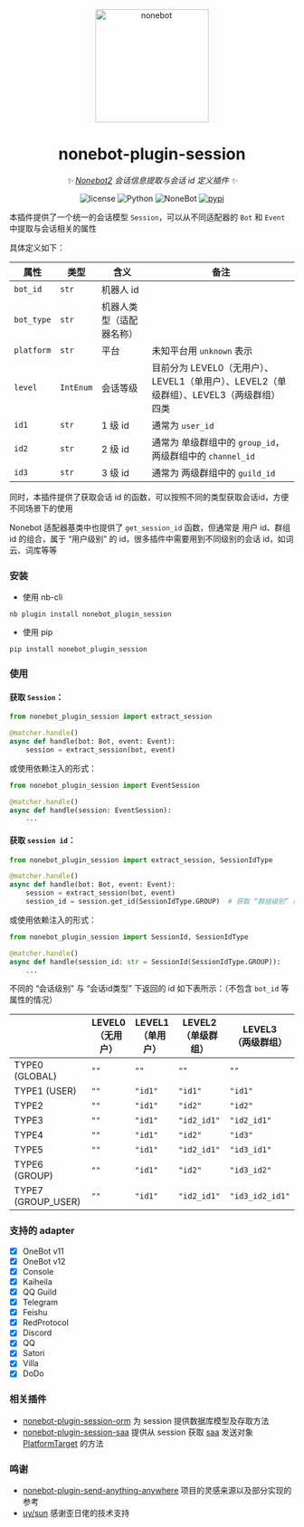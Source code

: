 <div align="center">

  <a href="https://nonebot.dev/">
    <img src="https://nonebot.dev/logo.png" width="200" height="200" alt="nonebot">
  </a>

# nonebot-plugin-session

_✨ [Nonebot2](https://github.com/nonebot/nonebot2) 会话信息提取与会话 id 定义插件 ✨_

<p align="center">
  <img src="https://img.shields.io/github/license/noneplugin/nonebot-plugin-session" alt="license">
  <img src="https://img.shields.io/badge/python-3.8+-blue.svg" alt="Python">
  <img src="https://img.shields.io/badge/nonebot-2.0.0+-red.svg" alt="NoneBot">
  <a href="https://pypi.org/project/nonebot-plugin-session">
    <img src="https://badgen.net/pypi/v/nonebot-plugin-session" alt="pypi">
  </a>
</p>

</div>

本插件提供了一个统一的会话模型 `Session`，可以从不同适配器的 `Bot` 和 `Event` 中提取与会话相关的属性

具体定义如下：

| 属性       | 类型      | 含义                     | 备注                                                                                     |
| ---------- | --------- | ------------------------ | ---------------------------------------------------------------------------------------- |
| `bot_id`   | `str`     | 机器人 id                |                                                                                          |
| `bot_type` | `str`     | 机器人类型（适配器名称） |                                                                                          |
| `platform` | `str`     | 平台                     | 未知平台用 `unknown` 表示                                                                |
| `level`    | `IntEnum` | 会话等级                 | 目前分为 LEVEL0（无用户）、LEVEL1（单用户）、LEVEL2（单级群组）、LEVEL3（两级群组） 四类 |
| `id1`      | `str`     | 1 级 id                  | 通常为 `user_id`                                                                         |
| `id2`      | `str`     | 2 级 id                  | 通常为 单级群组中的 `group_id`，两级群组中的 `channel_id`                                |
| `id3`      | `str`     | 3 级 id                  | 通常为 两级群组中的 `guild_id`                                                           |

同时，本插件提供了获取会话 id 的函数，可以按照不同的类型获取会话id，方便不同场景下的使用

Nonebot 适配器基类中也提供了 `get_session_id` 函数，但通常是 用户 id、群组 id 的组合，属于 “用户级别” 的 id，很多插件中需要用到不同级别的会话 id，如词云、词库等等

### 安装

- 使用 nb-cli

```
nb plugin install nonebot_plugin_session
```

- 使用 pip

```
pip install nonebot_plugin_session
```

### 使用

#### 获取 `Session`：

```python
from nonebot_plugin_session import extract_session

@matcher.handle()
async def handle(bot: Bot, event: Event):
    session = extract_session(bot, event)
```

或使用依赖注入的形式：

```python
from nonebot_plugin_session import EventSession

@matcher.handle()
async def handle(session: EventSession):
    ...
```

#### 获取 `session id`：

```python
from nonebot_plugin_session import extract_session, SessionIdType

@matcher.handle()
async def handle(bot: Bot, event: Event):
    session = extract_session(bot, event)
    session_id = session.get_id(SessionIdType.GROUP)  # 获取 “群组级别” 的 session id
```

或使用依赖注入的形式：

```python
from nonebot_plugin_session import SessionId, SessionIdType

@matcher.handle()
async def handle(session_id: str = SessionId(SessionIdType.GROUP)):
    ...
```

不同的 “会话级别” 与 “会话id类型” 下返回的 id 如下表所示：（不包含 `bot_id` 等属性的情况）

|                    | LEVEL0<br>（无用户） | LEVEL1<br>（单用户） | LEVEL2<br>（单级群组） | LEVEL3<br>（两级群组） |
| ------------------ | -------------------- | -------------------- | ---------------------- | ---------------------- |
| TYPE0 (GLOBAL)     | `""`                 | `""`                 | `""`                   | `""`                   |
| TYPE1 (USER)       | `""`                 | `"id1"`              | `"id1"`                | `"id1"`                |
| TYPE2              | `""`                 | `"id1"`              | `"id2"`                | `"id2"`                |
| TYPE3              | `""`                 | `"id1"`              | `"id2_id1"`            | `"id2_id1"`            |
| TYPE4              | `""`                 | `"id1"`              | `"id2"`                | `"id3"`                |
| TYPE5              | `""`                 | `"id1"`              | `"id2_id1"`            | `"id3_id1"`            |
| TYPE6 (GROUP)      | `""`                 | `"id1"`              | `"id2"`                | `"id3_id2"`            |
| TYPE7 (GROUP_USER) | `""`                 | `"id1"`              | `"id2_id1"`            | `"id3_id2_id1"`        |

### 支持的 adapter

- [x] OneBot v11
- [x] OneBot v12
- [x] Console
- [x] Kaiheila
- [x] QQ Guild
- [x] Telegram
- [x] Feishu
- [x] RedProtocol
- [x] Discord
- [x] QQ
- [x] Satori
- [x] Villa
- [x] DoDo

### 相关插件

- [nonebot-plugin-session-orm](https://github.com/noneplugin/nonebot-plugin-session-orm) 为 session 提供数据库模型及存取方法
- [nonebot-plugin-session-saa](https://github.com/noneplugin/nonebot-plugin-session-saa) 提供从 session 获取 [saa](https://github.com/MountainDash/nonebot-plugin-send-anything-anywhere) 发送对象 [PlatformTarget](https://github.com/MountainDash/nonebot-plugin-send-anything-anywhere/blob/main/nonebot_plugin_saa/utils/platform_send_target.py) 的方法

### 鸣谢

- [nonebot-plugin-send-anything-anywhere](https://github.com/felinae98/nonebot-plugin-send-anything-anywhere) 项目的灵感来源以及部分实现的参考
- [uy/sun](https://github.com/he0119) 感谢歪日佬的技术支持
